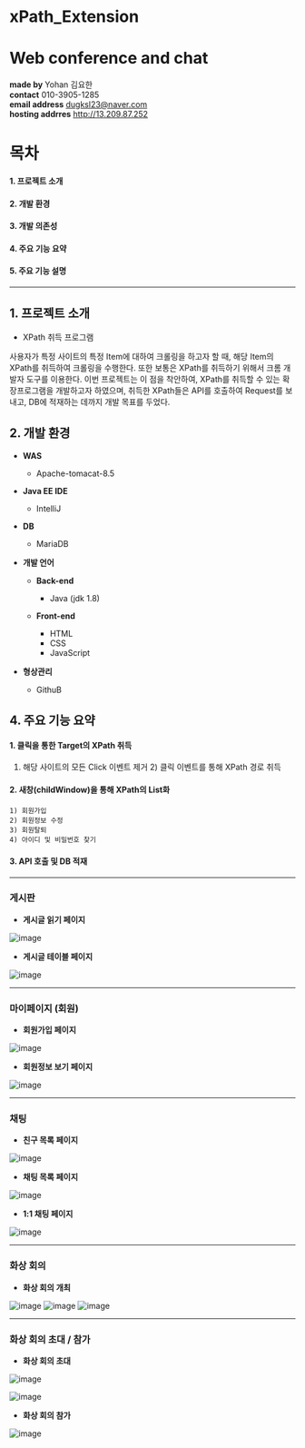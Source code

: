 # xPath_Extension
# Web conference and chat


**made by**  Yohan 김요한<br>
**contact**  010-3905-1285<br>
**email address**  dugksl23@naver.com<br>
**hosting addrres**  <http://13.209.87.252>

# 목차
#### 1. 프로젝트 소개
#### 2. 개발 환경
#### 3. 개발 의존성
#### 4. 주요 기능 요약
#### 5. 주요 기능 설명

---

## 1. 프로젝트 소개

 - XPath 취득 프로그램


사용자가 특정 사이트의 특정 Item에 대하여 크롤링을 하고자 할 때, 
해당 Item의 XPath를 취득하여 크롤링을 수행한다. 
또한 보통은 XPath를 취득하기 위해서 크롬 개발자 도구를 이용한다.
이번 프로젝트는 이 점을 착안하여, XPath를 취득할 수 있는 확장프로그램을 개발하고자 하였으며, 
취득한 XPath들은 API를 호출하여 Request를 보내고, DB에 적재하는 데까지 개발 목표를 두었다.



## 2. 개발 환경

* **WAS** 
  * Apache-tomacat-8.5
  
* **Java EE IDE** 
  * IntelliJ
  
* **DB** 
  * MariaDB
  
* **개발 언어** 
  * **Back-end** 
    * Java (jdk 1.8)
     
  * **Front-end** 
    * HTML
    * CSS
    * JavaScript
       
* **형상관리**
  * GithuB
  



## 4. 주요 기능 요약

 #### 1. **클릭을 통한 Target의 XPath 취득**
  1) 해당 사이트의 모든 Click 이벤트 제거
	2) 클릭 이벤트를 통해 XPath 경로 취득 
	
 #### 2. **새창(childWindow)을 통해 XPath의 List화**
	1) 회원가입
	2) 회원정보 수정
	3) 회원탈퇴
	4) 아이디 및 비밀번호 찾기 
 	
 #### 3. **API 호출 및 DB 적재**  

--- 

### 게시판 
 - **게시글 읽기 페이지**

![image](https://user-images.githubusercontent.com/68539491/110901249-624c0d00-8347-11eb-927c-26abfa4cc20a.png)
 

 - **게시글 테이블 페이지**

![image](https://user-images.githubusercontent.com/68539491/110902995-151d6a80-834a-11eb-8fb7-0b0419936f0c.png)

---

### 마이페이지 (회원) 
 - **회원가입 페이지**

![image](https://user-images.githubusercontent.com/68539491/110903363-aee51780-834a-11eb-86bf-8ca069198f19.png)

 - **회원정보 보기 페이지**

![image](https://user-images.githubusercontent.com/68539491/110903562-fc618480-834a-11eb-9590-7c731e9c644a.png)

---

### 채팅
 - **친구 목록 페이지**

![image](https://user-images.githubusercontent.com/68539491/110903690-29ae3280-834b-11eb-9fd5-aecf9ad02ccd.png)


 - **채팅 목록 페이지**
 
![image](https://user-images.githubusercontent.com/68539491/110903708-33379a80-834b-11eb-8608-4d20dc86be08.png)


 - **1:1 채팅 페이지**
 
![image](https://user-images.githubusercontent.com/68539491/110903744-3fbbf300-834b-11eb-9fd6-8ec704b0d15f.png)


---

### 화상 회의 
 - **화상 회의 개최**
 
![image](https://user-images.githubusercontent.com/68539491/110904064-bce76800-834b-11eb-81cd-9929ed48a724.png)
![image](https://user-images.githubusercontent.com/68539491/110904137-d983a000-834b-11eb-8688-aa873eb48f4f.png)
![image](https://user-images.githubusercontent.com/68539491/110904279-1354a680-834c-11eb-8be3-641494766d51.png)


---

### 화상 회의 초대 / 참가
 - **화상 회의 초대**
 
![image](https://user-images.githubusercontent.com/68539491/110904398-3ed79100-834c-11eb-8801-aee8a5cab171.png)

![image](https://user-images.githubusercontent.com/68539491/110904420-49922600-834c-11eb-8a99-4b3f9306cc15.png) 

  - **화상 회의 참가**
  
![image](https://user-images.githubusercontent.com/68539491/110904456-5adb3280-834c-11eb-8992-e6c6bf92bfb9.png)

	


 


 
